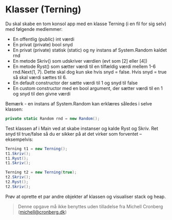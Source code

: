 ﻿# Klasser (Terning)

Du skal skabe en tom konsol app med en klasse Terning (i en fil for sig selv) med følgende medlemmer:

- En offentlig (public) int værdi
- En privat (private) bool snyd 
- En privat (private) statisk (static) og ny instans af System.Random kaldet rnd 
- En metode Skriv() som udskriver værdien (evt som [2] eller [4])
- En metode Ryst() som sætter værdi til en tilfældig værdi mellem 1-6 rnd.Next(1, 7). Dette skal dog kun ske hvis snyd = false. Hvis snyd = true så skal værdi sættes til 6.
- En default constructor der sætte værdi til 1 og snyd til false
- En custom constructor med en bool argument, der sætter værdi til en 1 og snyd til den givne værdi

Bemærk - en instans af System.Random kan erklæres således i selve klassen:

```csharp
private static Random rnd = new Random();
```

Test klassen af i Main ved at skabe instanser og kalde Ryst og Skriv. Ret snyd til true/false så du er sikker på at det virker som forventet – eksempelvis:

```csharp
Terning t1 = new Terning();
t1.Skriv();
t1.Ryst();
t1.Skriv();

Terning t2 = new Terning(true);
t2.Skriv();
t2.Ryst();
t2.Skriv();
```

Prøv at oprette et par andre objekter af klassen og visualiser stack og heap.
<!-- footerstart -->
> Denne opgave må ikke benyttes uden tilladelse fra Michell Cronberg (michell@cronberg.dk)
<!-- footerslut -->
